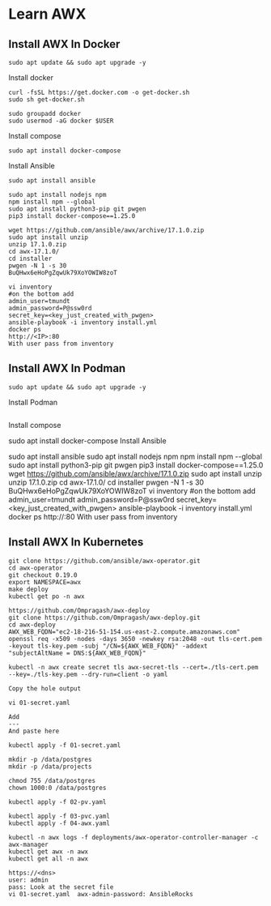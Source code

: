 # Learn AWX

## Install AWX In Docker

```
sudo apt update && sudo apt upgrade -y
```

Install docker
```
curl -fsSL https://get.docker.com -o get-docker.sh
sudo sh get-docker.sh

sudo groupadd docker
sudo usermod -aG docker $USER
```


Install compose
```
sudo apt install docker-compose
```


Install Ansible
```
sudo apt install ansible
```

```
sudo apt install nodejs npm 
npm install npm --global
sudo apt install python3-pip git pwgen
pip3 install docker-compose==1.25.0
```

```
wget https://github.com/ansible/awx/archive/17.1.0.zip
sudo apt install unzip
unzip 17.1.0.zip
cd awx-17.1.0/
cd installer
pwgen -N 1 -s 30
BuQHwx6eHoPgZqwUk79XoYOWIW8zoT
```

```
vi inventory
#on the bottom add 
admin_user=tmundt
admin_password=P@ssw0rd
secret_key=<key_just_created_with_pwgen>
ansible-playbook -i inventory install.yml
docker ps
http://<IP>:80
With user pass from inventory
```


## Install AWX In Podman

```
sudo apt update && sudo apt upgrade -y
```


Install Podman
```

```



Install compose

sudo apt install docker-compose
Install Ansible

sudo apt install ansible
sudo apt install nodejs npm 
npm install npm --global
sudo apt install python3-pip git pwgen
pip3 install docker-compose==1.25.0
wget https://github.com/ansible/awx/archive/17.1.0.zip
sudo apt install unzip
unzip 17.1.0.zip
cd awx-17.1.0/
cd installer
pwgen -N 1 -s 30
BuQHwx6eHoPgZqwUk79XoYOWIW8zoT
vi inventory
#on the bottom add 
admin_user=tmundt
admin_password=P@ssw0rd
secret_key=<key_just_created_with_pwgen>
ansible-playbook -i inventory install.yml
docker ps
http://<IP>:80
With user pass from inventory




## Install AWX In Kubernetes

```
git clone https://github.com/ansible/awx-operator.git
cd awx-operator
git checkout 0.19.0
export NAMESPACE=awx
make deploy
kubectl get po -n awx

https://github.com/Ompragash/awx-deploy
git clone https://github.com/Ompragash/awx-deploy.git
cd awx-deploy
AWX_WEB_FQDN="ec2-18-216-51-154.us-east-2.compute.amazonaws.com"
openssl req -x509 -nodes -days 3650 -newkey rsa:2048 -out tls-cert.pem -keyout tls-key.pem -subj "/CN=${AWX_WEB_FQDN}" -addext "subjectAltName = DNS:${AWX_WEB_FQDN}"

kubectl -n awx create secret tls awx-secret-tls --cert=./tls-cert.pem --key=./tls-key.pem --dry-run=client -o yaml

Copy the hole output

vi 01-secret.yaml

Add
---
And paste here

kubectl apply -f 01-secret.yaml

mkdir -p /data/postgres
mkdir -p /data/projects

chmod 755 /data/postgres
chown 1000:0 /data/postgres

kubectl apply -f 02-pv.yaml

kubectl apply -f 03-pvc.yaml
kubectl apply -f 04-awx.yaml

kubectl -n awx logs -f deployments/awx-operator-controller-manager -c awx-manager
kubectl get awx -n awx
kubectl get all -n awx

https://<dns>
user: admin
pass: Look at the secret file
vi 01-secret.yaml  awx-admin-password: AnsibleRocks



```




